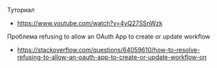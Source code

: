 Туториал
- https://www.youtube.com/watch?v=4yQ27SSnWzk

Проблема refusing to allow an OAuth App to create or update workflow
- https://stackoverflow.com/questions/64059610/how-to-resolve-refusing-to-allow-an-oauth-app-to-create-or-update-workflow-on